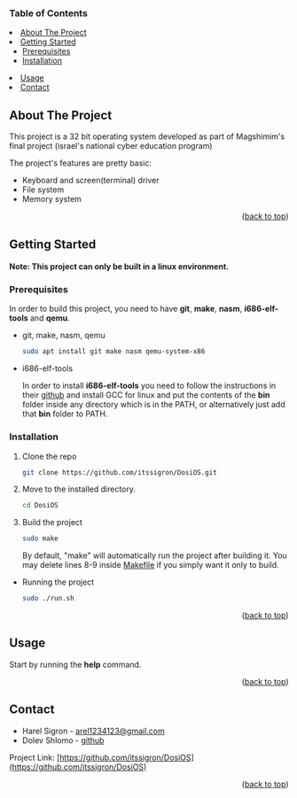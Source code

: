 <a name="readme-top"></a>

<!-- TABLE OF CONTENTS -->
### Table of Contents
<li>
    <a href="#about-the-project">About The Project</a>
</li>
<li>
    <a href="#getting-started">Getting Started</a>
    <ul>
    <li><a href="#prerequisites">Prerequisites</a></li>
    <li><a href="#installation">Installation</a></li>
    </ul>
</li>
<li><a href="#usage">Usage</a></li>
<li><a href="#contact">Contact</a></li>

<!-- ABOUT THE PROJECT -->
## About The Project

This project is a 32 bit operating system developed as part of Magshimim's final project (israel's national cyber education program)

The project's features are pretty basic:
* Keyboard and screen(terminal) driver
* File system
* Memory system

<p align="right">(<a href="#readme-top">back to top</a>)</p>

<!-- GETTING STARTED -->
## Getting Started

#### Note: This project can only be built in a linux environment.

### Prerequisites
In order to build this project, you need to have **git**, **make**, **nasm**, **i686-elf-tools** and **qemu**.

* git, make, nasm, qemu
  ```sh
  sudo apt install git make nasm qemu-system-x86
  ```
* i686-elf-tools
 
    In order to install **i686-elf-tools** you need to follow the instructions in their [github](https://github.com/lordmilko/i686-elf-tools) and install GCC for linux and put the contents of the **bin** folder inside any directory which is in the PATH, or alternatively just add that **bin** folder to PATH.
### Installation

1. Clone the repo
   ```sh
   git clone https://github.com/itssigron/DosiOS.git
   ```
2. Move to the installed directory.
   ```sh
   cd DosiOS
   ```
3. Build the project
   ```sh
   sudo make
   ```
   By default, "make" will automatically run the project after building it. You may delete lines 8-9 inside [Makefile](Makefile#L8) if you simply want it only to build.

* Running the project
  ```sh
  sudo ./run.sh
  ```

<p align="right">(<a href="#readme-top">back to top</a>)</p>

<!-- USAGE EXAMPLES -->
## Usage

Start by running the **help** command.

<p align="right">(<a href="#readme-top">back to top</a>)</p>


<!-- CONTACT -->
## Contact

* Harel Sigron - arel1234123@gmail.com
* Dolev Shlomo - [github](https://github.com/dolev2766)

Project Link: [https://github.com/itssigron/DosiOS](https://github.com/itssigron/DosiOS)

<p align="right">(<a href="#readme-top">back to top</a>)</p>